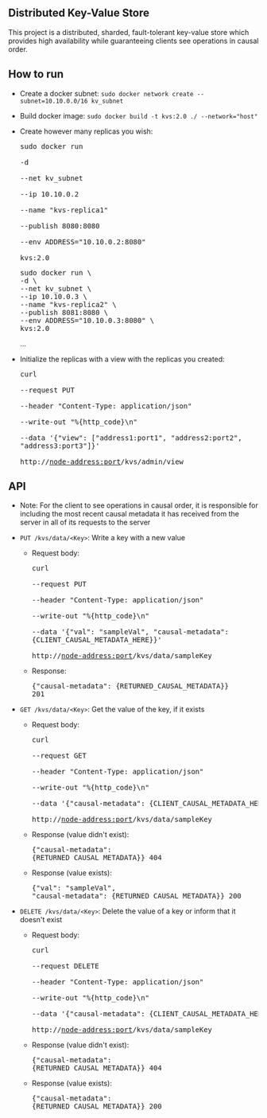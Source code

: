## Distributed Key-Value Store

This project is a distributed, sharded, fault-tolerant key-value store which provides high availability while guaranteeing clients see operations in causal order.

## How to run

- Create a docker subnet: `sudo docker network create --subnet=10.10.0.0/16 kv_subnet` 

- Build docker image: `sudo docker build -t kvs:2.0 ./ --network="host"`

- Create however many replicas you wish: <pre>sudo docker run \
  -d \
  --net kv_subnet \
  --ip 10.10.0.2 \
  --name "kvs-replica1" \
  --publish 8080:8080 \
  --env ADDRESS="10.10.0.2:8080" \
  kvs:2.0</pre>
    <pre>sudo docker run \
  -d \
  --net kv_subnet \
  --ip 10.10.0.3 \
  --name "kvs-replica2" \
  --publish 8081:8080 \
  --env ADDRESS="10.10.0.3:8080" \
  kvs:2.0</pre> ...

- Initialize the replicas with a view with the replicas you created: <pre>curl \
--request PUT \
--header "Content-Type: application/json" \
--write-out "%{http_code}\n" \
--data '{"view": ["address1:port1", "address2:port2", "address3:port3"]}' \
http://<node-address:port>/kvs/admin/view</pre>

## API

- Note: For the client to see operations in causal order, it is responsible for including the most recent causal metadata it has received from the server in all of its requests to the server

- `PUT /kvs/data/<Key>`: Write a key with a new value
    - Request body: <pre>curl \
--request PUT \
--header "Content-Type: application/json" \
--write-out "%{http_code}\n" \
--data '{"val": "sampleVal", "causal-metadata": {CLIENT_CAUSAL_METADATA_HERE}}' \
http://<node-address:port>/kvs/data/sampleKey</pre>
    - Response: <pre>{"causal-metadata": {RETURNED_CAUSAL_METADATA}}
201</pre>

- `GET /kvs/data/<Key>`: Get the value of the key, if it exists
    - Request body: <pre>curl \
--request GET \
--header "Content-Type: application/json" \
--write-out "%{http_code}\n" \
--data '{"causal-metadata": {CLIENT_CAUSAL_METADATA_HERE}}' \
http://<node-address:port>/kvs/data/sampleKey</pre>
    - Response (value didn't exist): <pre>{"causal-metadata": {RETURNED_CAUSAL_METADATA}}
404</pre>
    - Response (value exists): <pre>{"val": "sampleVal", "causal-metadata": {RETURNED_CAUSAL_METADATA}}
200</pre>

- `DELETE /kvs/data/<Key>`: Delete the value of a key or inform that it doesn't exist
    - Request body: <pre>curl \
--request DELETE \
--header "Content-Type: application/json" \
--write-out "%{http_code}\n" \
--data '{"causal-metadata": {CLIENT_CAUSAL_METADATA_HERE}}' \
http://<node-address:port>/kvs/data/sampleKey</pre>
    - Response (value didn't exist): <pre>{"causal-metadata": {RETURNED_CAUSAL_METADATA}}
404</pre>
    - Response (value exists): <pre>{"causal-metadata": {RETURNED_CAUSAL_METADATA}}
200</pre>